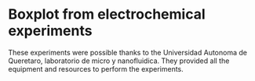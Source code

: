 # Boxplot from electrochemical experiments
These experiments were possible thanks to the Universidad Autonoma de Queretaro, laboratorio de micro y nanofluidica. They provided all the equipment and resources to perform the experiments.
